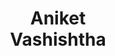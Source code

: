 ---
layout: page
title: Aniket<br>Vashishtha
description: CS
img: assets/img/students/aniket.jpeg
redirect: https://aniketvashishtha.github.io/
importance: 13
category: "Masters students"
---
